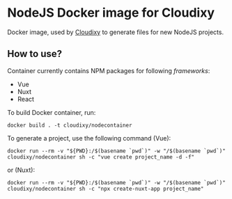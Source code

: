# NodeJS Docker image for Cloudixy
Docker image, used by [Cloudixy](https://github.com/cloudixy/cloudixy) to generate files for new NodeJS projects.

## How to use?
Container currently contains NPM packages for following _frameworks_:
- Vue
- Nuxt
- React

To build Docker container, run:
```
docker build . -t cloudixy/nodecontainer
```

To generate a project, use the following command (Vue):
```
docker run --rm -v "${PWD}:/$(basename `pwd`)" -w "/$(basename `pwd`)" cloudixy/nodecontainer sh -c "vue create project_name -d -f"
```

or (Nuxt):

```
docker run --rm -v "${PWD}:/$(basename `pwd`)" -w "/$(basename `pwd`)" cloudixy/nodecontainer sh -c "npx create-nuxt-app project_name"
```